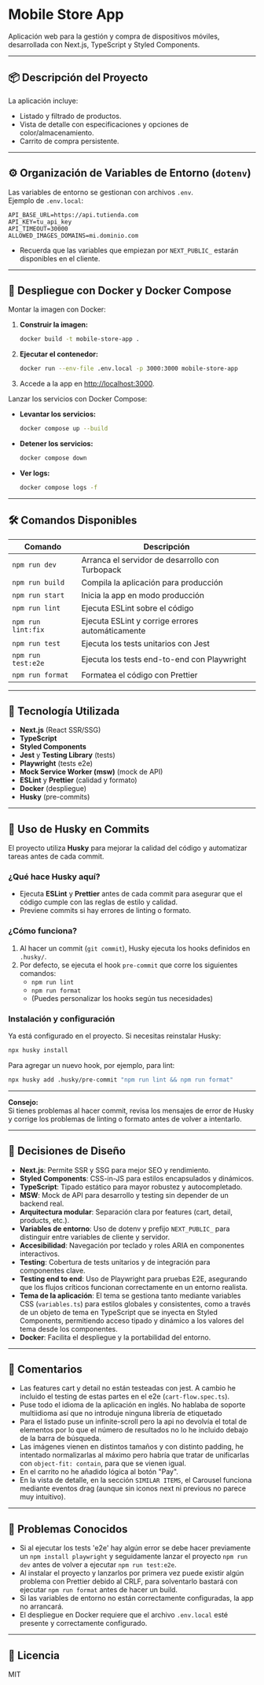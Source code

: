 # Mobile Store App

Aplicación web para la gestión y compra de dispositivos móviles, desarrollada con Next.js, TypeScript y Styled Components.

---

## 📦 Descripción del Proyecto

La aplicación incluye:

- Listado y filtrado de productos.
- Vista de detalle con especificaciones y opciones de color/almacenamiento.
- Carrito de compra persistente.

---

## ⚙️ Organización de Variables de Entorno (`dotenv`)

Las variables de entorno se gestionan con archivos `.env`.  
Ejemplo de `.env.local`:

```
API_BASE_URL=https://api.tutienda.com
API_KEY=tu_api_key
API_TIMEOUT=30000
ALLOWED_IMAGES_DOMAINS=mi.dominio.com
```

- Recuerda que las variables que empiezan por `NEXT_PUBLIC_` estarán disponibles en el cliente.

---

## 🐳 Despliegue con Docker y Docker Compose

Montar la imagen con Docker:

1. **Construir la imagen:**

    ```bash
    docker build -t mobile-store-app .
    ```

2. **Ejecutar el contenedor:**

    ```bash
    docker run --env-file .env.local -p 3000:3000 mobile-store-app
    ```

3. Accede a la app en [http://localhost:3000](http://localhost:3000).

Lanzar los servicios con Docker Compose:

- **Levantar los servicios:**

    ```bash
    docker compose up --build
    ```

- **Detener los servicios:**

    ```bash
    docker compose down
    ```

- **Ver logs:**
    ```bash
    docker compose logs -f
    ```

---

## 🛠️ Comandos Disponibles

| Comando            | Descripción                                      |
| ------------------ | ------------------------------------------------ |
| `npm run dev`      | Arranca el servidor de desarrollo con Turbopack  |
| `npm run build`    | Compila la aplicación para producción            |
| `npm run start`    | Inicia la app en modo producción                 |
| `npm run lint`     | Ejecuta ESLint sobre el código                   |
| `npm run lint:fix` | Ejecuta ESLint y corrige errores automáticamente |
| `npm run test`     | Ejecuta los tests unitarios con Jest             |
| `npm run test:e2e` | Ejecuta los tests end-to-end con Playwright      |
| `npm run format`   | Formatea el código con Prettier                  |

---

## 🧰 Tecnología Utilizada

- **Next.js** (React SSR/SSG)
- **TypeScript**
- **Styled Components**
- **Jest** y **Testing Library** (tests)
- **Playwright** (tests e2e)
- **Mock Service Worker (msw)** (mock de API)
- **ESLint** y **Prettier** (calidad y formato)
- **Docker** (despliegue)
- **Husky** (pre-commits)

---

## 🐶 Uso de Husky en Commits

El proyecto utiliza **Husky** para mejorar la calidad del código y automatizar tareas antes de cada commit.

### ¿Qué hace Husky aquí?

- Ejecuta **ESLint** y **Prettier** antes de cada commit para asegurar que el código cumple con las reglas de estilo y calidad.
- Previene commits si hay errores de linting o formato.

### ¿Cómo funciona?

1. Al hacer un commit (`git commit`), Husky ejecuta los hooks definidos en `.husky/`.
2. Por defecto, se ejecuta el hook `pre-commit` que corre los siguientes comandos:
    - `npm run lint`
    - `npm run format`
    - (Puedes personalizar los hooks según tus necesidades)

### Instalación y configuración

Ya está configurado en el proyecto. Si necesitas reinstalar Husky:

```bash
npx husky install
```

Para agregar un nuevo hook, por ejemplo, para lint:

```bash
npx husky add .husky/pre-commit "npm run lint && npm run format"
```

---

**Consejo:**  
Si tienes problemas al hacer commit, revisa los mensajes de error de Husky y corrige los problemas de linting o formato antes de volver a intentarlo.

---

## 📝 Decisiones de Diseño

- **Next.js**: Permite SSR y SSG para mejor SEO y rendimiento.
- **Styled Components**: CSS-in-JS para estilos encapsulados y dinámicos.
- **TypeScript**: Tipado estático para mayor robustez y autocompletado.
- **MSW**: Mock de API para desarrollo y testing sin depender de un backend real.
- **Arquitectura modular**: Separación clara por features (cart, detail, products, etc.).
- **Variables de entorno**: Uso de dotenv y prefijo `NEXT_PUBLIC_` para distinguir entre variables de cliente y servidor.
- **Accesibilidad**: Navegación por teclado y roles ARIA en componentes interactivos.
- **Testing**: Cobertura de tests unitarios y de integración para componentes clave.
- **Testing end to end**: Uso de Playwright para pruebas E2E, asegurando que los flujos críticos funcionan correctamente en un entorno realista.
- **Tema de la aplicación**: El tema se gestiona tanto mediante variables CSS (`variables.ts`) para estilos globales y consistentes, como a través de un objeto de tema en TypeScript que se inyecta en Styled Components, permitiendo acceso tipado y dinámico a los valores del tema desde los componentes.
- **Docker**: Facilita el despliegue y la portabilidad del entorno.

---

## 💬 Comentarios

- Las features cart y detail no están testeadas con jest. A cambio he incluido el testing de estas partes en el e2e (`cart-flow.spec.ts`).
- Puse todo el idioma de la aplicación en inglés. No hablaba de soporte multiidioma así que no introduje ninguna librería de etiquetado
- Para el listado puse un infinite-scroll pero la api no devolvía el total de elementos por lo que el número de resultados no lo he incluido debajo de la barra de búsqueda.
- Las imágenes vienen en distintos tamaños y con distinto padding, he intentado normalizarlas al máximo pero habría que tratar de unificarlas con `object-fit: contain`, para que se vienen igual.
- En el carrito no he añadido lógica al botón "Pay".
- En la vista de detalle, en la sección `SIMILAR ITEMS`, el Carousel funciona mediante eventos drag (aunque sin iconos next ni previous no parece muy intuitivo).

---

## 🐞 Problemas Conocidos

- Si al ejecutar los tests 'e2e' hay algún error se debe hacer previamente un `npm install playwright` y seguidamente lanzar el proyecto `npm run dev` antes de volver a ejecutar `npm run test:e2e`.
- Al instalar el proyecto y lanzarlos por primera vez puede existir algún problema con Prettier debido al CRLF, para solventarlo bastará con ejecutar `npm run format` antes de hacer un build.
- Si las variables de entorno no están correctamente configuradas, la app no arrancará.
- El despliegue en Docker requiere que el archivo `.env.local` esté presente y correctamente configurado.

---

## 📄 Licencia

MIT
